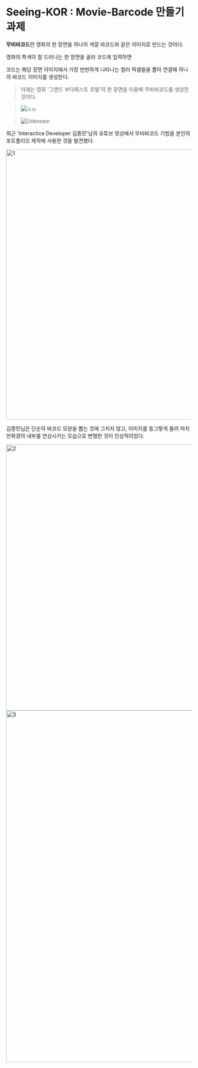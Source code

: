 # Seeing-KOR : Movie-Barcode 만들기 과제

**무비바코드**란 영화의 한 장면을 하나의 색깔 바코드와 같은 이미지로 만드는 것이다.

영화의 특색이 잘 드러나는 한 장면을 골라 코드에 입력하면

코드는 해당 장면 이미지에서 가장 빈번하게 나타나는 컬러 픽셀들을 뽑아 연결해 하나의 바코드 이미지를 생성한다.

> 아래는 영화 '그랜드 부다페스트 호텔'의 한 장면을 이용해 무비바코드를 생성한 것이다.

> ![ㅁㅁ](https://user-images.githubusercontent.com/48689213/110961595-4ff7c080-8393-11eb-915d-b3724078b37f.jpg)

> ![Unknown](https://user-images.githubusercontent.com/48689213/110960507-2d18dc80-8392-11eb-9028-f73fed8251fb.png)



최근 'Interactice Developer 김종민'님의 유튜브 영상에서 무비바코드 기법을 본인의 포트폴리오 제작에 사용한 것을 발견했다.

<img width="732" alt="1" src="https://user-images.githubusercontent.com/48689213/110961143-d19b1e80-8392-11eb-9b61-30cbe60945e2.png">

김종민님은 단순히 바코드 모양을 뽑는 것에 그치지 않고, 이미지를 동그랗게 돌려 마치 만화경의 내부를 연상시키는 모습으로 변형한 것이 인상적이었다.

<img width="721" alt="2" src="https://user-images.githubusercontent.com/48689213/110961306-fe4f3600-8392-11eb-9154-bf969b8afb2f.png">

<img width="953" alt="3" src="https://user-images.githubusercontent.com/48689213/110961333-07d89e00-8393-11eb-83f7-f1cdd64847da.png">
